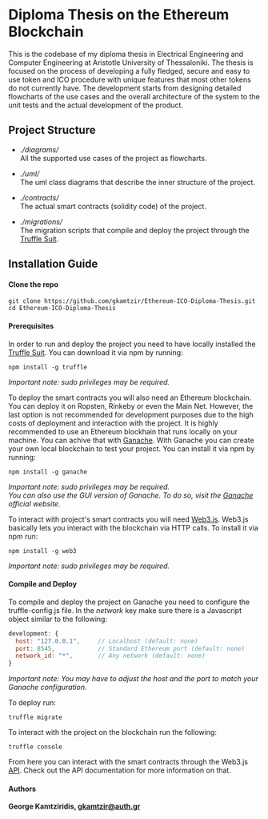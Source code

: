 # Diploma Thesis on the Ethereum Blockchain

This is the codebase of my diploma thesis in Electrical Engineering and Computer Engineering at Aristotle University of Thessaloniki. The thesis is focused on the process of developing a fully fledged, secure and easy to use token and ICO procedure with unique features that most other tokens do not currently have. The development starts from designing detailed flowcharts of the use cases and the overall architecture of the system to the unit tests and the actual development of the product.

## Project Structure

- *./diagrams/*<br />
All the supported use cases of the project as flowcharts.

- *./uml/*<br />
The uml class diagrams that describe the inner structure of the project.

- *./contracts/*<br />
The actual smart contracts (solidity code) of the project.

- *./migrations/*<br />
The migration scripts that compile and deploy the project through the [Truffle Suit](https://github.com/trufflesuite/truffle).

## Installation Guide

#### Clone the repo

```
git clone https://github.com/gkamtzir/Ethereum-ICO-Diploma-Thesis.git
cd Ethereum-ICO-Diploma-Thesis
```

#### Prerequisites

In order to run and deploy the project you need to have locally installed the [Truffle Suit](https://github.com/trufflesuite/truffle). You can download it via npm by running:

```
npm install -g truffle
```
*Important note: sudo privileges may be required.*

To deploy the smart contracts you will also need an Ethereum blockchain. You can deploy it on Ropsten, Rinkeby or even the Main Net. However, the last option is not recommended for development purposes due to the high costs of deployment and interaction with the project. It is highly recommended to use an Ethereum blockhain that runs locally on your machine. You can achive that with [Ganache](https://github.com/trufflesuite/ganache). With Ganache you can create your own local blockchain to test your project. You can install it via npm by running:

```
npm install -g ganache
```
*Important note: sudo privileges may be required.*<br />
*You can also use the GUI version of Ganache. To do so, visit the [Ganache](https://truffleframework.com/ganache) official website.*

To interact with project's smart contracts you will need [Web3.js](https://github.com/ethereum/web3.js/). Web3.js basically lets you interact with the blockchain via HTTP calls. To install it via npm run:

```
npm install -g web3
```
*Important note: sudo privileges may be required.*

#### Compile and Deploy

To compile and deploy the project on Ganache you need to configure the truffle-config.js file. In the *network* key make sure there is a Javascript object similar to the following:

```Javascript
development: {
  host: "127.0.0.1",     // Localhost (default: none)
  port: 8545,            // Standard Ethereum port (default: none)
  network_id: "*",       // Any network (default: none)
}
```

*Important note: You may have to adjust the host and the port to match your Ganache configuration.*

To deploy run:

```
truffle migrate
```

To interact with the project on the blockchain run the following:

```
truffle console
```

From here you can interact with the smart contracts through the Web3.js [API](https://web3js.readthedocs.io/en/1.0/). Check out the API documentation for more information on that.

#### Authors

**George Kamtziridis, gkamtzir@auth.gr**
